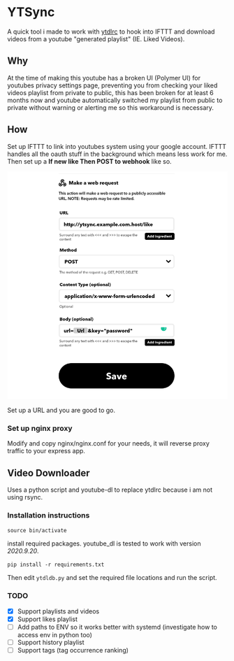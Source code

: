 # YTSync

A quick tool i made to work with [ytdlrc](https://github.com/bardisty/ytdlrc) to hook into IFTTT and download videos from a youtube "generated playlist" (IE. Liked Videos).

## Why

At the time of making this youtube has a broken UI (Polymer UI) for youtubes privacy settings page, preventing you from checking your liked videos playlist from private to public, this has been
broken for at least 6 months now and youtube automatically switched my playlist from public to private without warning or alerting me so this workaround is necessary.

## How

Set up IFTTT to link into youtubes system using your google account. IFTTT handles all the oauth stuff in the background which means less work for me. Then set up a **If new like Then POST to webhook** like so.

![ifttt](./assets/ifttt.png)

Set up a URL and you are good to go.

### Set up nginx proxy

Modify and copy nginx/nginx.conf for your needs, it will reverse proxy traffic to your express app.

## Video Downloader

Uses a python script and youtube-dl to replace ytdlrc because i am not using rsync.

### Installation instructions

```none
source bin/activate
```

install required packages. youtube_dl is tested to work with version *2020.9.20*.

```none
pip install -r requirements.txt
```

Then edit `ytdldb.py` and set the required file locations and run the script.

### TODO

- [x] Support playlists and videos
- [x] Support likes playlist
- [ ] Add paths to ENV so it works better with systemd (investigate how to access env in python too)
- [ ] Support history playlist
- [ ] Support tags (tag occurrence ranking)
